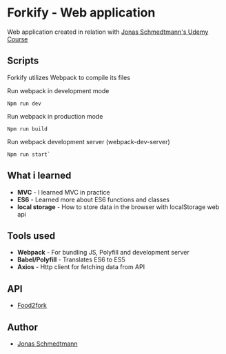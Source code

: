 # Forkify - Web application
Web application created in relation with [Jonas Schmedtmann's Udemy Course](https://www.udemy.com/the-complete-javascript-course/)

## Scripts
Forkify utilizes Webpack to compile its files

Run webpack in development mode

    Npm run dev

Run webpack in production mode

    Npm run build

Run webpack development server (webpack-dev-server)

    Npm run start`

## What i learned
* __MVC__ - I learned MVC in practice
* __ES6__ - Learned more about ES6 functions and classes
* __local storage__ - How to store data in the browser with localStorage web api

## Tools used
* __Webpack__ - For bundling JS, Polyfill and development server
* __Babel/Polyfill__ - Translates ES6 to ES5
* __Axios__ - Http client for fetching data from API

## API
* [Food2fork](http://food2fork.com/)

## Author
* [Jonas Schmedtmann](https://www.udemy.com/user/jonasschmedtmann/)

